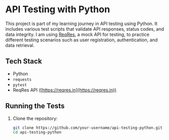 # API Testing with Python

This project is part of my learning journey in API testing using Python. It includes various test scripts that validate API responses, status codes, and data integrity. I am using [ReqRes](https://reqres.in), a mock API for testing, to practice different testing scenarios such as user registration, authentication, and data retrieval.

## Tech Stack
- Python
- `requests`
- `pytest`
- ReqRes API ([https://reqres.in](https://reqres.in))

## Running the Tests

1. Clone the repository:
   ```bash
   git clone https://github.com/your-username/api-testing-python.git
   cd api-testing-python
